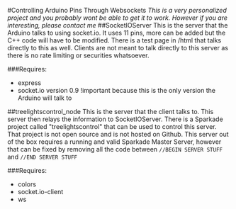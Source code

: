 #Controlling Arduino Pins Through Websockets
*This is a very personalized project and you probably wont be able to get it to work. However if you are interesting, please contact me*
##SocketIOServer
This is the server that the Arduino talks to using socket.io. It uses 11 pins, more can be added but the C++ code will have to be modified. There is a test page in /html that talks directly to this as well. Clients are not meant to talk directly to this server as there is no rate limiting or securities whatsoever.

###Requires:
- express
- socket.io version 0.9 !important because this is the only version the Arduino will talk to





##treelightscontrol_node
This is the server that the client talks to. This server then relays the information to SocketIOServer. There is a Sparkade project called "treelightscontrol" that can be used to control this server. That project is not open source and is not hosted on Github. This server out of the box requires a running and valid Sparkade Master Server, however that can be fixed by removing all the code between `//BEGIN SERVER STUFF` and `//END SERVER STUFF`

###Requires:
- colors
- socket.io-client
- ws